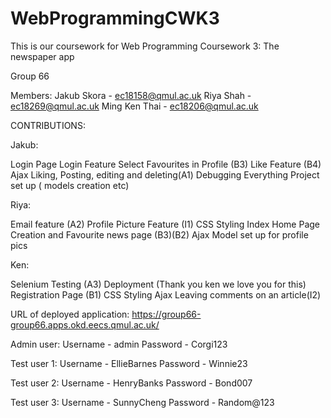 # WebProgrammingCWK3

This is our coursework for Web Programming Coursework 3: The newspaper app

Group 66

Members:
Jakub Skora - ec18158@qmul.ac.uk
Riya Shah - ec18269@qmul.ac.uk
Ming Ken Thai - ec18206@qmul.ac.uk


CONTRIBUTIONS:

Jakub:

Login Page
Login Feature
Select Favourites in Profile (B3)
Like Feature (B4)
Ajax Liking, Posting, editing and deleting(A1)
Debugging Everything
Project set up ( models creation etc)

Riya:

Email feature (A2)
Profile Picture Feature (I1)
CSS Styling
Index Home Page Creation and Favourite news page (B3)(B2)
Ajax
Model set up for profile pics

Ken:

Selenium Testing (A3)
Deployment (Thank you ken we love you for this)
Registration Page (B1)
CSS Styling
Ajax
Leaving comments on an article(I2)



URL of deployed application:
https://group66-group66.apps.okd.eecs.qmul.ac.uk/

Admin user:
Username - admin
Password - Corgi123

Test user 1:
Username - EllieBarnes
Password - Winnie23

Test user 2:
Username - HenryBanks
Password - Bond007

Test user 3:
Username - SunnyCheng
Password - Random@123
